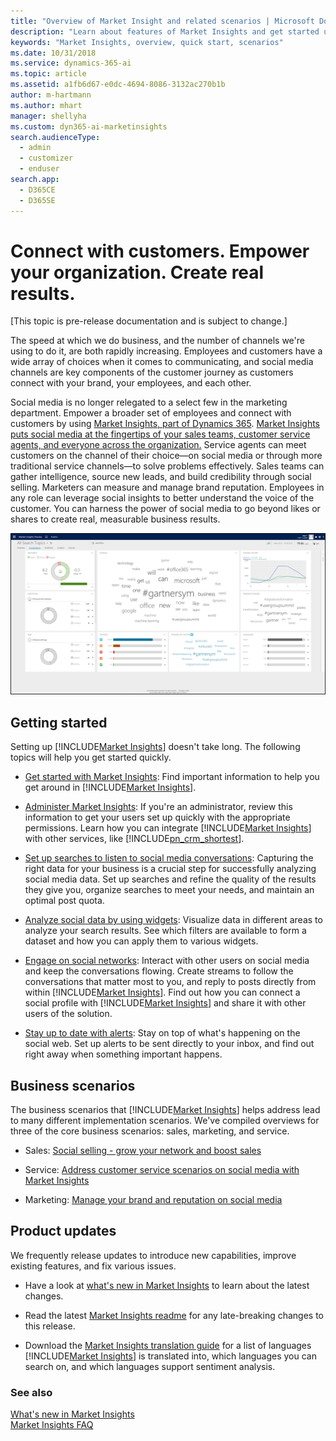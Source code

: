 ```yaml
---
title: "Overview of Market Insight and related scenarios | Microsoft Docs"
description: "Learn about features of Market Insights and get started using the service."
keywords: "Market Insights, overview, quick start, scenarios"
ms.date: 10/31/2018
ms.service: dynamics-365-ai
ms.topic: article
ms.assetid: a1fb6d67-e0dc-4694-8086-3132ac270b1b
author: m-hartmann
ms.author: mhart
manager: shellyha
ms.custom: dyn365-ai-marketinsights
search.audienceType: 
  - admin
  - customizer
  - enduser
search.app: 
  - D365CE
  - D365SE
---
```


# Connect with customers. Empower your organization. Create real results.

[This topic is pre-release documentation and is subject to change.]

The speed at which we do business, and the number of channels we're using to do it, are both rapidly increasing. Employees and customers have a wide array of choices when it comes to communicating, and social media channels are key components of the customer journey as customers connect with your brand, your employees, and each other.

Social media is no longer relegated to a select few in the marketing department. Empower a broader set of employees and connect with customers by using [Market Insights, part of Dynamics 365](https://go.microsoft.com/fwlink/p/?linkid=842309). [Market Insights puts social media at the fingertips of your sales teams, customer service agents, and everyone across the organization.](https://dynamics.microsoft.com/microsoft-social-engagement/) Service agents can meet customers on the channel of their choice&mdash;on social media or through more traditional service channels&mdash;to solve problems effectively. Sales teams can gather intelligence, source new leads, and build credibility through social selling. Marketers can measure and manage brand reputation. Employees in any role can leverage social insights to better understand the voice of the customer. You can harness the power of social media to go beyond likes or shares to create real, measurable business results.

![Market Insights dashboard for conversations displaying charts and phrase clouds](media/analytics-conversations.png "Market Insights dashboard for conversations displaying charts and phrase clouds")

## Getting started

Setting up [!INCLUDE[Market Insights](../includes/pn-market-insights-short.md)] doesn't take long. The following topics will help you get started quickly.

- [Get started with Market Insights](get-started.md): Find important information to help you get around in [!INCLUDE[Market Insights](../includes/pn-market-insights-short.md)].

- [Administer Market Insights](settings-administration.md): If you're an administrator, review this information to get your users set up quickly with the appropriate permissions. Learn how you can integrate [!INCLUDE[Market Insights](../includes/pn-market-insights-short.md)] with other services, like [!INCLUDE[pn_crm_shortest](../includes/pn-crm-shortest.md)].

- [Set up searches to listen to social media conversations](set-up-searches.md): Capturing the right data for your business is a crucial step for successfully analyzing social media data. Set up searches and refine the quality of the results they give you, organize searches to meet your needs, and maintain an optimal post quota.

- [Analyze social data by using widgets](analyze-social-data-using-widgets.md): Visualize data in different areas to analyze your search results. See which filters are available to form a dataset and how you can apply them to various widgets.

- [Engage on social networks](engage-on-social-networks.md): Interact with other users on social media and keep the conversations flowing. Create streams to follow the conversations that matter most to you, and reply to posts directly from within [!INCLUDE[Market Insights](../includes/pn-market-insights-short.md)]. Find out how you can connect a social profile with [!INCLUDE[Market Insights](../includes/pn-market-insights-short.md)] and share it with other users of the solution.

- [Stay up to date with alerts](email-alerts.md): Stay on top of what's happening on the social web. Set up alerts to be sent directly to your inbox, and find out right away when something important happens.

## Business scenarios

The business scenarios that [!INCLUDE[Market Insights](../includes/pn-market-insights-short.md)] helps address lead to many different implementation scenarios. We've compiled overviews for three of the core business scenarios: sales, marketing, and service.

- Sales: [Social selling - grow your network and boost sales](overview-sales-scenario.md)

- Service: [Address customer service scenarios on social media with Market Insights](overview-service-scenario.md)

- Marketing: [Manage your brand and reputation on social media](overview-marketing-scenario.md)

## Product updates

We frequently release updates to introduce new capabilities, improve existing features, and fix various issues.

- Have a look at [what's new in Market Insights](what-s-new.md) to learn about the latest changes.

- Read the latest [Market Insights readme](https://go.Microsoft.com/fwlink/p/?LinkId=393612) for any late-breaking changes to this release.

- Download the [Market Insights translation guide](https://go.Microsoft.com/fwlink/p/?LinkID=391086) for a list of languages [!INCLUDE[Market Insights](../includes/pn-market-insights-short.md)] is translated into, which languages you can search on, and which languages support sentiment analysis.


### See also

[What's new in Market Insights](what-s-new.md)    
[Market Insights FAQ](faq.md)   

